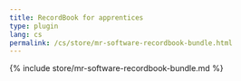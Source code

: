 ```yaml
---
title: RecordBook for apprentices
type: plugin
lang: cs
permalink: /cs/store/mr-software-recordbook-bundle.html
---
```


{% include store/mr-software-recordbook-bundle.md %}
